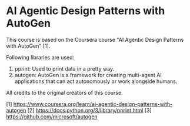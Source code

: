 # AI Agentic Design Patterns with AutoGen

This course is based on the Coursera course "AI Agentic Design Patterns with AutoGen" [1].

Following libraries are used:
1. pprint: Used to print data in a pretty way.
2. autogen: AutoGen is a framework for creating multi-agent AI applications that can act autonomously or work alongside humans.

All credits to the original creators of this course.

[1] https://www.coursera.org/learn/ai-agentic-design-patterns-with-autogen
[2] https://docs.python.org/3/library/pprint.html
[3] https://github.com/microsoft/autogen